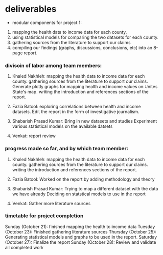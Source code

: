 # deliverables 


* modular components for project 1:

1) mapping the health data to income data for each county.
2) using statistical models for comparing the two datasets for each county.
3) gathering sources from the literature to support our claims
4) compiling our findings (graphs, discussions, conclusions, etc) into an 8-page report.

 ### divisoin of labor among team members:

1) Khaled Nakhleh: 
mapping the health data to income data for each county. 
gathering sources from the literature to support our claims.
Generate plotly graphs for mapping health and income values on Unites State's map.
writing the introduction and references sections of the report.
 
 2) Fazia Batool:
 exploring correlations between health and income datasets.
 Edit the report in the form of investigative journalism.
 
 3) Shabarish Prasad Kumar:
 Bring in new datasets and studies
 Experiment various statistical models on the available datsets

 4) Venkat:
 report review
 
 
 ### progress made so far, and by which team member:

1) Khaled Nakhleh: 
mapping the health data to income data for each county. 
gathering sources from the literature to support our claims.
writing the introduction and references sections of the report.

2) Fazia Batool:
Worked on the report by adding methodology and theory

3) Shabarish Prasad Kumar:
Trying to map a different dataset with the data we have already
Deciding on statstical models to use in the report

4) Venkat:
Gather more literature sources

###  timetable for project completion

Sunday (October 21): finished mapping the health to income data
Tuesday (October 23): Finished gathering literature sources
Thursday (October 25): Generating statistical models and graphs to be used in the report.
Saturday (October 27): Finalize the report
Sunday (October 28): Review and validate all completed work













